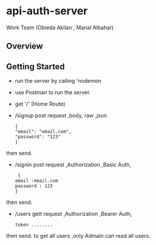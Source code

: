 # api-auth-server
Work Team (Obieda Akilan , Manal Albahar)

## Overview

## Getting Started

- run the server by calling 'nodemon
- use Postman to run the server.
- get '/' (Home Route)
- /signup post request ,body, raw ,json 

      {
      "email": "email.com",
      "password": "123"  
      }  
then send.

- /signin post request ,Authorization ,Basic Auth, 

       {
      email :email.com
      password : 123  
      }  
then send.

- /users gett request ,Authorization ,Bearer Auth, 

      token ........
then send.
to get all users ,only Admain can read all users.


 
